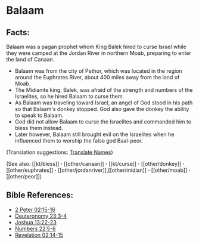 # Balaam #

## Facts: ##

Balaam was a pagan prophet whom King Balek hired to curse Israel while they were camped at the Jordan River in northern Moab, preparing to enter the land of Canaan.

* Balaam was from the city of Pethor, which was located in the region around the Euphrates River, about 400 miles away from the land of Moab.
* The Midianite king, Balek, was afraid of the strength and numbers of the Israelites, so he hired Balaam to curse them.
* As Balaam was traveling toward Israel, an angel of God stood in his path so that Balaam's donkey stopped. God also gave the donkey the ability to speak to Balaam.
* God did not allow Balaam to curse the Israelites and commanded him to bless them instead.
* Later however, Balaam still brought evil on the Israelites when he influenced them to worship the false god Baal-peor.

(Translation suggestions: [Translate Names](en/ta-vol1/translate/man/translate-names))

(See also: [[kt/bless]] **·** [[other/canaan]] **·** [[kt/curse]] **·** [[other/donkey]] **·** [[other/euphrates]] **·** [[other/jordanriver]],[[other/midian]] **·** [[other/moab]] **·** [[other/peor]])

## Bible References: ##

* [2 Peter 02:15-16](en/tn/2pe/help/02/15)
* [Deuteronomy 23:3-4](en/tn/deu/help/23/03)
* [Joshua 13:22-23](en/tn/jos/help/13/22)
* [Numbers 22:5-6](en/tn/num/help/22/05)
* [Revelation 02:14-15](en/tn/rev/help/02/14)